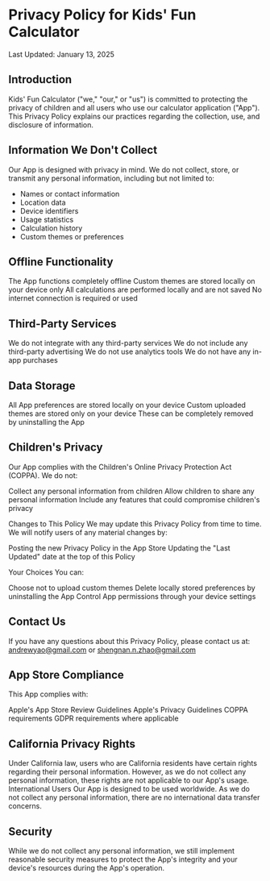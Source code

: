 # Privacy Policy for Kids' Fun Calculator
Last Updated: January 13, 2025
## Introduction
Kids' Fun Calculator ("we," "our," or "us") is committed to protecting the privacy of children and all users who use our calculator application ("App"). This Privacy Policy explains our practices regarding the collection, use, and disclosure of information.

## Information We Don't Collect
Our App is designed with privacy in mind. We do not collect, store, or transmit any personal information, including but not limited to:

* Names or contact information
* Location data
* Device identifiers
* Usage statistics
* Calculation history
* Custom themes or preferences

## Offline Functionality

The App functions completely offline
Custom themes are stored locally on your device only
All calculations are performed locally and are not saved
No internet connection is required or used

## Third-Party Services

We do not integrate with any third-party services
We do not include any third-party advertising
We do not use analytics tools
We do not have any in-app purchases

## Data Storage

All App preferences are stored locally on your device
Custom uploaded themes are stored only on your device
These can be completely removed by uninstalling the App

## Children's Privacy
Our App complies with the Children's Online Privacy Protection Act (COPPA). We do not:

Collect any personal information from children
Allow children to share any personal information
Include any features that could compromise children's privacy

Changes to This Policy
We may update this Privacy Policy from time to time. We will notify users of any material changes by:

Posting the new Privacy Policy in the App Store
Updating the "Last Updated" date at the top of this Policy

Your Choices
You can:

Choose not to upload custom themes
Delete locally stored preferences by uninstalling the App
Control App permissions through your device settings

## Contact Us
If you have any questions about this Privacy Policy, please contact us at:
andrewyao@gmail.com or shengnan.n.zhao@gmail.com

## App Store Compliance
This App complies with:

Apple's App Store Review Guidelines
Apple's Privacy Guidelines
COPPA requirements
GDPR requirements where applicable

## California Privacy Rights
Under California law, users who are California residents have certain rights regarding their personal information. However, as we do not collect any personal information, these rights are not applicable to our App's usage.
International Users
Our App is designed to be used worldwide. As we do not collect any personal information, there are no international data transfer concerns.
## Security
While we do not collect any personal information, we still implement reasonable security measures to protect the App's integrity and your device's resources during the App's operation.
